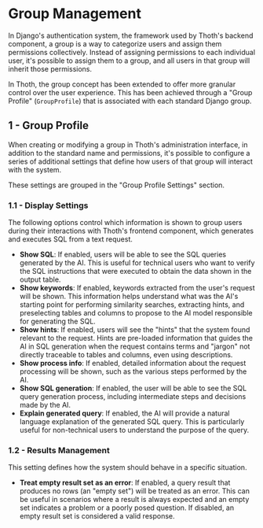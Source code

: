 # Group Management

In Django's authentication system, the framework used by Thoth's backend component, a group is a way to categorize users and assign them permissions collectively. Instead of assigning permissions to each individual user, it's possible to assign them to a group, and all users in that group will inherit those permissions.

In Thoth, the group concept has been extended to offer more granular control over the user experience. This has been achieved through a "Group Profile" (`GroupProfile`) that is associated with each standard Django group.

## 1 - Group Profile

When creating or modifying a group in Thoth's administration interface, in addition to the standard name and permissions, it's possible to configure a series of additional settings that define how users of that group will interact with the system.

These settings are grouped in the "Group Profile Settings" section.

### 1.1 - Display Settings

The following options control which information is shown to group users during their interactions with Thoth's frontend component, which generates and executes SQL from a text request.

- **Show SQL**: If enabled, users will be able to see the SQL queries generated by the AI. This is useful for technical users who want to verify the SQL instructions that were executed to obtain the data shown in the output table.
- **Show keywords**: If enabled, keywords extracted from the user's request will be shown. This information helps understand what was the AI's starting point for performing similarity searches, extracting hints, and preselecting tables and columns to propose to the AI model responsible for generating the SQL.
- **Show hints**: If enabled, users will see the "hints" that the system found relevant to the request. Hints are pre-loaded information that guides the AI in SQL generation when the request contains terms and "jargon" not directly traceable to tables and columns, even using descriptions.
- **Show process info**: If enabled, detailed information about the request processing will be shown, such as the various steps performed by the AI.
- **Show SQL generation**: If enabled, the user will be able to see the SQL query generation process, including intermediate steps and decisions made by the AI.
- **Explain generated query**: If enabled, the AI will provide a natural language explanation of the generated SQL query. This is particularly useful for non-technical users to understand the purpose of the query.

### 1.2 - Results Management

This setting defines how the system should behave in a specific situation.

- **Treat empty result set as an error**: If enabled, a query result that produces no rows (an "empty set") will be treated as an error. This can be useful in scenarios where a result is always expected and an empty set indicates a problem or a poorly posed question. If disabled, an empty result set is considered a valid response.